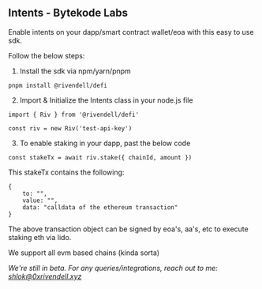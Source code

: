 ## Intents - Bytekode Labs

Enable intents on your dapp/smart contract wallet/eoa with this
easy to use sdk.

Follow the below steps:

1. Install the sdk via npm/yarn/pnpm

```
pnpm install @rivendell/defi
```

2. Import & Initialize the Intents class in your node.js file
```
import { Riv } from '@rivendell/defi'

const riv = new Riv('test-api-key')
```

3. To enable staking in your dapp, past the below code

```
const stakeTx = await riv.stake({ chainId, amount })
```

This stakeTx contains the following:

```
{
    to: "",
    value: "",
    data: "calldata of the ethereum transaction"
}
```

The above transaction object can be signed by eoa's, aa's, etc 
to execute staking eth via lido.

We support all evm based chains (kinda sorta)

*We're still in beta. For any queries/integrations, reach out to me: shlok@0xrivendell.xyz*